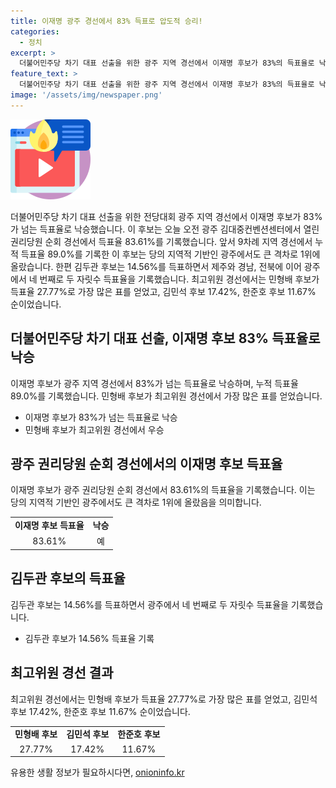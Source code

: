 ```yaml
---
title: 이재명 광주 경선에서 83% 득표로 압도적 승리!
categories:
  - 정치
excerpt: >
  더불어민주당 차기 대표 선출을 위한 광주 지역 경선에서 이재명 후보가 83%의 득표율로 낙승했습니다. 누적 득표율 89%를 기록한 이 후보는 지역적 기반을 바탕으로 1위를 차지했고, 김두관 후보는 14.56%의 득표율을 기록했습니다. 최고위원 경선에서는 민형배 후보가 27.77%로 1위를 차지했습니다. 클릭하고 싶을 정도의 주목을 받는 대표 선출 경선 소식!
feature_text: >
  더불어민주당 차기 대표 선출을 위한 광주 지역 경선에서 이재명 후보가 83%의 득표율로 낙승했습니다. 누적 득표율 89%를 기록한 이 후보는 지역적 기반을 바탕으로 1위를 차지했고, 김두관 후보는 14.56%의 득표율을 기록했습니다. 최고위원 경선에서는 민형배 후보가 27.77%로 1위를 차지했습니다. 클릭하고 싶을 정도의 주목을 받는 대표 선출 경선 소식!
image: '/assets/img/newspaper.png'
---
```


<p><img src="/assets/img/news.png" alt="rentncar 속보" /></p>

<p>더불어민주당 차기 대표 선출을 위한 전당대회 광주 지역 경선에서 이재명 후보가 83%가 넘는 득표율로 낙승했습니다. 이 후보는 오늘 오전 광주 김대중컨벤션센터에서 열린 권리당원 순회 경선에서 득표율 83.61%를 기록했습니다. 앞서 9차례 지역 경선에서 누적 득표율 89.0%를 기록한 이 후보는 당의 지역적 기반인 광주에서도 큰 격차로 1위에 올랐습니다. 한편 김두관 후보는 14.56%를 득표하면서 제주와 경남, 전북에 이어 광주에서 네 번째로 두 자릿수 득표율을 기록했습니다. 최고위원 경선에서는 민형배 후보가 득표율 27.77%로 가장 많은 표를 얻었고, 김민석 후보 17.42%, 한준호 후보 11.67% 순이었습니다.</p>

<h2 data-ke-size="size26">더불어민주당 차기 대표 선출, 이재명 후보 83% 득표율로 낙승</h2>

<p data-ke-size="size16">이재명 후보가 광주 지역 경선에서 83%가 넘는 득표율로 낙승하며, 누적 득표율 89.0%를 기록했습니다. 민형배 후보가 최고위원 경선에서 가장 많은 표를 얻었습니다.</p>

<ul>
    <li>이재명 후보가 83%가 넘는 득표율로 낙승</li>
    <li>민형배 후보가 최고위원 경선에서 우승</li>
</ul>

<h2 data-ke-size="size26">광주 권리당원 순회 경선에서의 이재명 후보 득표율</h2>

<p data-ke-size="size16">이재명 후보가 광주 권리당원 순회 경선에서 83.61%의 득표율을 기록했습니다. 이는 당의 지역적 기반인 광주에서도 큰 격차로 1위에 올랐음을 의미합니다.</p>

<table>
    <tr>
        <td style="text-align: center; height: 17px;"><b>이재명 후보 득표율</b></td>
        <td style="text-align: center; height: 17px;"><b>낙승</b></td>
    </tr>
    <tr>
        <td style="text-align: center; height: 17px;">83.61%</td>
        <td style="text-align: center; height: 17px;">예</td>
    </tr>
</table>

<h2 data-ke-size="size26">김두관 후보의 득표율</h2>

<p data-ke-size="size16">김두관 후보는 14.56%를 득표하면서 광주에서 네 번째로 두 자릿수 득표율을 기록했습니다.</p>

<ul>
    <li>김두관 후보가 14.56% 득표율 기록</li>
</ul>

<h2 data-ke-size="size26">최고위원 경선 결과</h2>

<p data-ke-size="size16">최고위원 경선에서는 민형배 후보가 득표율 27.77%로 가장 많은 표를 얻었고, 김민석 후보 17.42%, 한준호 후보 11.67% 순이었습니다.</p>

<table>
    <tr>
        <td style="text-align: center; height: 17px;"><b>민형배 후보</b></td>
        <td style="text-align: center; height: 17px;"><b>김민석 후보</b></td>
        <td style="text-align: center; height: 17px;"><b>한준호 후보</b></td>
    </tr>
    <tr>
        <td style="text-align: center; height: 17px;">27.77%</td>
        <td style="text-align: center; height: 17px;">17.42%</td>
        <td style="text-align: center; height: 17px;">11.67%</td>
    </tr>
</table>
유용한 생활 정보가 필요하시다면, <a href="https://onioninfo.kr" rel="dofollow">onioninfo.kr</a>


